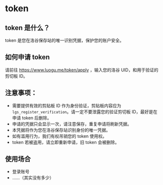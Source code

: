 # token
## token 是什么？
token 是您在洛谷保存站的唯一识别凭据，保护您的账户安全。

## 如何申请 token
请前往 https://www.luogu.me/token/apply ，输入您的洛谷 UID，和用于验证的剪切板 ID。

## 注意事项：
- 需要提供有效的剪贴板 ID 作为身份验证，剪贴板内容应为 `lgs_register_verification`。请一定不要泄露您的验证剪切板 ID，最好是在申请 token 后删除。
- 申请的凭据只会显示一次，请注意保存，重复申请将刷新凭据。
- 本凭据将作为您在洛谷保存站识别身份的唯一凭据。
- 如有滥用行为，我们有权吊销您的 token 使用权。
- token 若被盗用，请立即重新申请，旧 token 会被删除。

## 使用场合
- 登录账号
- ……（其实没有多少）

